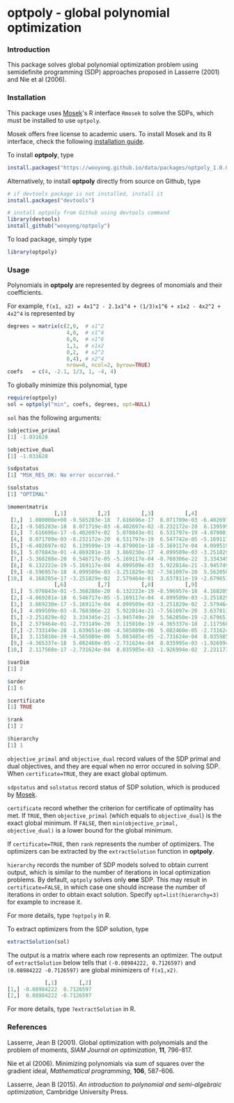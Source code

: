 # optpoly - global polynomial optimization

### Introduction

This package solves global polynomial optimization problem using semidefinite programming (SDP) approaches proposed in Lasserre (2001) and Nie et al (2006).

### Installation

This package uses [Mosek](https://www.mosek.com/)'s R interface `Rmosek` to solve the SDPs, which must be installed to use `optpoly`.

Mosek offers free license to academic users. To install Mosek and its R interface, check the following [installation guide](https://docs.mosek.com/9.0/rmosek/install-interface.html).

To install **optpoly**, type

```r
install.packages("https://wooyong.github.io/data/packages/optpoly_1.0.0.tar.gz", repos=NULL, type="source")
```

Alternatively, to install **optpoly** directly from source on Github, type

```r
# if devtools package is not installed, install it
install.packages("devtools")

# install optpoly from Github using devtools command
library(devtools)
install_github("wooyong/optpoly")
```

To load package, simply type

```r
library(optpoly)
```

### Usage

Polynomials in **optpoly** are represented by degrees of monomials and their coefficients.

For example, `f(x1, x2) = 4x1^2 - 2.1x1^4 + (1/3)x1^6 + x1x2 - 4x2^2 + 4x2^4` is represented by

```r
degrees = matrix(c(2,0,  # x1^2
                   4,0,  # x1^4
                   6,0,  # x1^6
                   1,1,  # x1x2
                   0,2,  # x2^2
                   0,4), # x2^4
                   nrow=6, ncol=2, byrow=TRUE)
coefs   = c(4, -2.1, 1/3, 1, -4, 4)
```

To globally minimize this polynomial, type

```r
require(optpoly)
sol = optpoly("min", coefs, degrees, opt=NULL)
```

`sol` has the following arguments:

```r
$objective_primal
[1] -1.031628

$objective_dual
[1] -1.031628

$sdpstatus
[1] "MSK_RES_OK: No error occurred."

$solstatus
[1] "OPTIMAL"

$momentmatrix
               [,1]          [,2]          [,3]          [,4]          [,5]
 [1,]  1.000000e+00 -9.585283e-18  7.616696e-17  8.071709e-03 -6.402697e-02
 [2,] -9.585283e-18  8.071719e-03 -6.402697e-02 -8.232172e-20  6.139599e-19
 [3,]  7.616696e-17 -6.402697e-02  5.078843e-01  6.531797e-19 -4.879001e-18
 [4,]  8.071709e-03 -8.232172e-20  6.531797e-19  6.547742e-05 -5.169117e-04
 [5,] -6.402697e-02  6.139599e-19 -4.879001e-18 -5.169117e-04  4.099519e-03
 [6,]  5.078843e-01 -4.869281e-18  3.869230e-17  4.099509e-03 -3.251829e-02
 [7,] -5.368288e-20  6.546717e-05 -5.169117e-04 -8.760306e-22  3.334345e-21
 [8,]  6.132222e-19 -5.169117e-04  4.099509e-03  5.922014e-21 -3.945749e-20
 [9,] -8.596957e-18  4.099509e-03 -3.251829e-02 -7.561097e-20  5.562050e-19
[10,]  4.168205e-17 -3.251829e-02  2.579464e-01  3.637811e-19 -2.679651e-18
               [,6]          [,7]          [,8]          [,9]         [,10]
 [1,]  5.078843e-01 -5.368288e-20  6.132222e-19 -8.596957e-18  4.168205e-17
 [2,] -4.869281e-18  6.546717e-05 -5.169117e-04  4.099509e-03 -3.251829e-02
 [3,]  3.869230e-17 -5.169117e-04  4.099509e-03 -3.251829e-02  2.579464e-01
 [4,]  4.099509e-03 -8.760306e-22  5.922014e-21 -7.561097e-20  3.637811e-19
 [5,] -3.251829e-02  3.334345e-21 -3.945749e-20  5.562050e-19 -2.679651e-18
 [6,]  2.579464e-01 -2.733149e-20  3.115810e-19 -4.365337e-18  2.117568e-17
 [7,] -2.733149e-20  1.639651e-06 -4.565089e-06  5.082460e-05 -2.731624e-04
 [8,]  3.115810e-19 -4.565089e-06  5.083485e-05 -2.731624e-04  8.035985e-03
 [9,] -4.365337e-18  5.082460e-05 -2.731624e-04  8.035995e-03 -1.926994e-02
[10,]  2.117568e-17 -2.731624e-04  8.035985e-03 -1.926994e-02  2.231173e+00

$varDim
[1] 2

$order
[1] 6

$certificate
[1] TRUE

$rank
[1] 2

$hierarchy
[1] 1
```

`objective_primal` and `objective_dual` record values of the SDP primal and dual objectives, and they are equal when no error occured in solving SDP. When `certificate=TRUE`, they are exact global optimum.

`sdpstatus` and `solstatus` record status of SDP solution, which is produced by [Mosek](https://www.mosek.com/).

`certificate` record whether the criterion for certificate of optimality has met. If `TRUE`, then `objective_primal` (which equals to `objective_dual`) is the exact global minimum. If `FALSE`, then `min(objective_primal, objective_dual)` is a lower bound for the global minimum.

If `certificate=TRUE`, then `rank` represents the number of optimizers. The optimizers can be extracted by the `extractSolution` function in **optpoly**.

`hierarchy` records the number of SDP models solved to obtain current output, which is similar to the number of iterations in local optimization problems. By default, `optpoly` solves only **one** SDP. This may result in `certificate=FALSE`, in which case one should increase the number of iterations in order to obtain exact solution. Specify `opt=list(hierarchy=3)` for example to increase it.

For more details, type `?optpoly` in R.

To extract optimizers from the SDP solution, type

```r
extractSolution(sol)
```

The output is a matrix where each row represents an optimizer. The output of `extractSolution` below tells that `(-0.08984222, 0.7126597)` and `(0.08984222 -0.7126597)` are global minimizers of `f(x1,x2)`.

```r
            [,1]       [,2]
[1,] -0.08984222  0.7126597
[2,]  0.08984222 -0.7126597
```

For more details, type `?extractSolution` in R.

### References

Lasserre, Jean B (2001). Global optimization with polynomials and the problem of moments, *SIAM Journal on optimization*, **11**, 796-817.

Nie et al (2006). Minimizing polynomials via sum of squares over the gradient ideal, *Mathematical programming*, **106**, 587-606.

Lasserre, Jean B (2015). *An introduction to polynomial and semi-algebraic optimization*, Cambridge University Press.